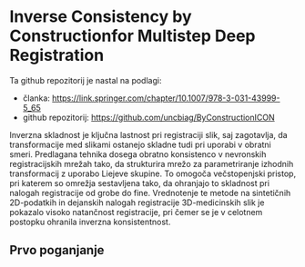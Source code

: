 # Inverse Consistency by Constructionfor Multistep Deep Registration

Ta github repozitorij je nastal na podlagi: 
- članka: https://link.springer.com/chapter/10.1007/978-3-031-43999-5_65
- github repozitorij: https://github.com/uncbiag/ByConstructionICON
 
Inverzna skladnost je ključna lastnost pri registraciji slik, saj zagotavlja, da transformacije med slikami ostanejo skladne tudi pri uporabi v obratni smeri. Predlagana tehnika dosega obratno konsistenco v nevronskih registracijskih mrežah tako, da strukturira mrežo za parametriranje izhodnih transformacij z uporabo Liejeve skupine. To omogoča večstopenjski pristop, pri katerem so omrežja sestavljena tako, da ohranjajo to skladnost pri nalogah registracije od grobe do fine. Vrednotenje te metode na sintetičnih 2D-podatkih in dejanskih nalogah registracije 3D-medicinskih slik je pokazalo visoko natančnost registracije, pri čemer se je v celotnem postopku ohranila inverzna konsistentnost.


## Prvo poganjanje

